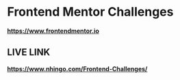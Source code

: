 # Frontend Mentor Challenges
**https://www.frontendmentor.io**


## LIVE LINK

**https://www.nhingo.com/Frontend-Challenges/**
